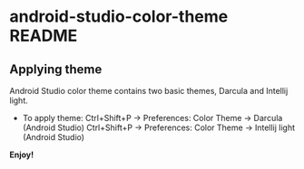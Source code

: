 # android-studio-color-theme README

## Applying theme

Android Studio color theme contains two basic themes, Darcula and Intellij light.

* To apply theme:
    Ctrl+Shift+P -> Preferences: Color Theme -> Darcula (Android Studio)
    Ctrl+Shift+P -> Preferences: Color Theme -> Intellij light (Android Studio)

**Enjoy!**
